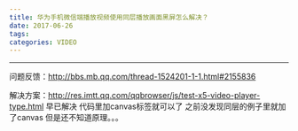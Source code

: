 ```yaml
---
title: 华为手机微信端播放视频使用同层播放画面黑屏怎么解决？ 
date: 2017-06-26
tags:
categories: VIDEO
---
```

------

问题反馈：http://bbs.mb.qq.com/thread-1524201-1-1.html#2155836

解决方案：http://res.imtt.qq.com/qqbrowser/js/test-x5-video-player-type.html 
早已解决 代码里加canvas标签就可以了 之前没发现同层的例子里就加了canvas
但是还不知道原理。。。

<!-- more -->

